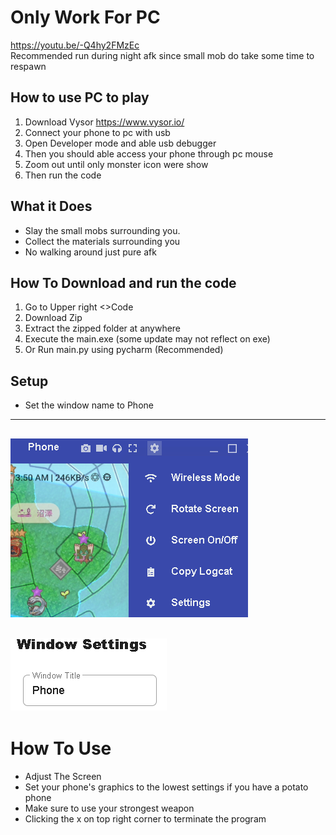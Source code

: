 # Only Work For PC
https://youtu.be/-Q4hy2FMzEc     
Recommended run during night afk since small mob do take some time to respawn

## How to use PC to play
1. Download Vysor https://www.vysor.io/
2. Connect your phone to pc with usb
3. Open Developer mode and able usb debugger
4.  Then you should able access your phone through pc mouse
5.  Zoom out until only monster icon were show
6.  Then run the code

## What it Does
* Slay the small mobs surrounding you.
* Collect the materials surrounding you
* No walking around just pure afk

## How To Download and run the code
1. Go to Upper right <>Code
2. Download Zip
3. Extract the zipped folder at anywhere
4. Execute the main.exe (some update may not reflect on exe)
5. Or Run main.py using pycharm (Recommended) 

## Setup
* Set the window name to Phone
---
![setting](github_img/setting.png)
---
![name](github_img/name_setting.png)
---
 

# How To Use
* Adjust The Screen
* Set your phone's graphics to the lowest settings if you have a potato phone
* Make sure to use your strongest weapon
* Clicking the x on top right corner to terminate the program



